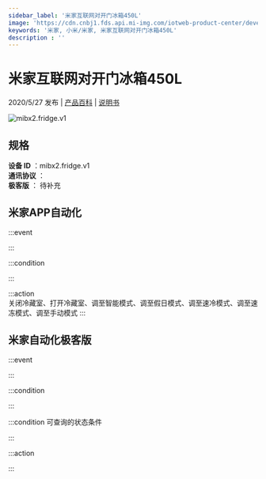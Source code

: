```yaml
---
sidebar_label: '米家互联网对开门冰箱450L'
image: 'https://cdn.cnbj1.fds.api.mi-img.com/iotweb-product-center/developer_1628853598295VhQbQ5xZ.png?GalaxyAccessKeyId=AKVGLQWBOVIRQ3XLEW&Expires=9223372036854775807&Signature=Zf7T2OWzzq2ScawsPyuABQRORB4='
keywords: '米家, 小米/米家, 米家互联网对开门冰箱450L'
description : ''
---
```

# 米家互联网对开门冰箱450L

2020/5/27 发布 | [产品百科](https://home.mi.com/webapp/content/baike/product/index.html?model=mibx2.fridge.v1/) | [说明书](https://home.mi.com/views/introduction.html?model=mibx2.fridge.v1&region=cn)

![mibx2.fridge.v1](https://cdn.cnbj1.fds.api.mi-img.com/iotweb-product-center/developer_1628853598295VhQbQ5xZ.png?GalaxyAccessKeyId=AKVGLQWBOVIRQ3XLEW&Expires=9223372036854775807&Signature=Zf7T2OWzzq2ScawsPyuABQRORB4=)

## 规格  
> 
**设备 ID** ：mibx2.fridge.v1  
**通讯协议** ：  
**极客版**  ： 待补充 


## 米家APP自动化  

:::event  

:::

:::condition  

:::

:::action   
关闭冷藏室、打开冷藏室、调至智能模式、调至假日模式、调至速冷模式、调至速冻模式、调至手动模式
:::

## 米家自动化极客版  

:::event  

:::

:::condition  

:::

:::condition 可查询的状态条件  

:::

:::action  

:::

        
